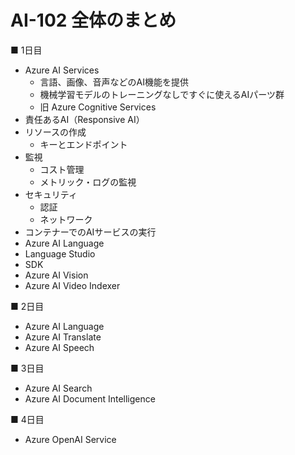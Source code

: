 # AI-102 全体のまとめ

■ 1日目

- Azure AI Services
  - 言語、画像、音声などのAI機能を提供
  - 機械学習モデルのトレーニングなしですぐに使えるAIパーツ群
  - 旧 Azure Cognitive Services
- 責任あるAI（Responsive AI）
- リソースの作成
  - キーとエンドポイント
- 監視
  - コスト管理
  - メトリック・ログの監視
- セキュリティ
  - 認証
  - ネットワーク
- コンテナーでのAIサービスの実行
- Azure AI Language
- Language Studio
- SDK
- Azure AI Vision
- Azure AI Video Indexer

■ 2日目

- Azure AI Language
- Azure AI Translate
- Azure AI Speech

■ 3日目

- Azure AI Search
- Azure AI Document Intelligence

■ 4日目

- Azure OpenAI Service
